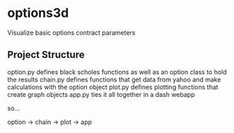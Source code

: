 # options3d
Visualize basic options contract parameters

## Project Structure

option.py defines black scholes functions as well as an option class to hold the results
chain.py defines functions that get data from yahoo and make calculations with the option object
plot.py defines plotting functions that create graph objects
app.py ties it all together in a dash webapp

so...

option -> chain -> plot -> app
